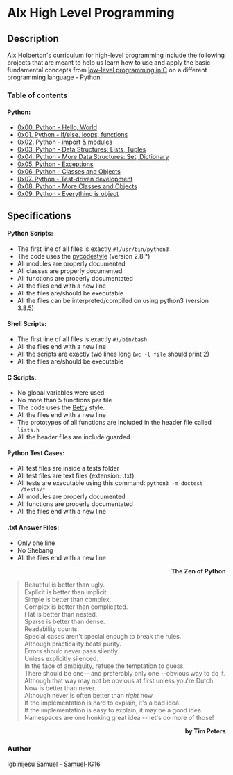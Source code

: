 # Alx High Level Programming
## Description
Alx Holberton's curriculum for high-level programming include the following projects that are meant to help us learn how to use and apply the basic fundamental concepts from [low-level programming in C](https://github.com/Samuel-IG16/alx-low_level_programming) on a different programming language - Python.
### Table of contents
  #### Python:
   * [0x00. Python - Hello, World](https://github.com/Samuel-IG16/alx-higher_level_programming/tree/master/0x00-python-hello_world#readme)
   * [0x01. Python - if/else, loops, functions](https://github.com/Samuel-IG16/alx-higher_level_programming/tree/master/0x01-python-if_else_loops_functions#readme)
   * [0x02. Python - import & modules](https://github.com/Samuel-IG16/alx-higher_level_programming/tree/master/0x02-python-import_modules#readme)
   * [0x03. Python - Data Structures: Lists, Tuples](https://github.com/Samuel-IG16/alx-higher_level_programming/tree/master/0x03-python-data_structures#readme)
   * [0x04. Python - More Data Structures: Set, Dictionary](https://github.com/Samuel-IG16/alx-higher_level_programming/tree/master/0x04-python-more_data_structures#readme)
   * [0x05. Python - Exceptions](https://github.com/Samuel-IG16/alx-higher_level_programming/tree/master/0x05-python-exceptions#readme)
   * [0x06. Python - Classes and Objects](https://github.com/Samuel-IG16/alx-higher_level_programming/tree/master/0x06-python-classes#readme)
   * [0x07. Python - Test-driven development](https://github.com/Samuel-IG16/alx-higher_level_programming/tree/master/0x07-python-test_driven_development#readme)
   * [0x08. Python - More Classes and Objects](https://github.com/Samuel-IG16/alx-higher_level_programming/tree/master/0x08-python-more_classes#readme)
   * [0x09. Python - Everything is object](https://github.com/Samuel-IG16/alx-higher_level_programming/tree/master/0x09-python-everything_is_object#readme)
## Specifications
  #### Python Scripts:
   * The first line of all files is exactly `#!/usr/bin/python3`
   * The code uses the [pycodestyle](https://pypi.org/project/pycodestyle/) (version 2.8.*)
   * All modules are properly documented
   * All classes are properly documented
   * All functions are properly documentated
   * All the files end with a new line
   * All the files are/should be executable
   * All the files can be interpreted/compiled on using python3 (version 3.8.5)
  #### Shell Scripts:
   * The first line of all files is exactly `#!/bin/bash`
   * All the files end with a new line
   * All the scripts are exactly two lines long (`wc -l file` should print 2)
   * All the files are/should be executable
  #### C Scripts:
   * No global variables were used
   * No more than 5 functions per file
   * The code uses the [Betty](https://github.com/holbertonschool/Betty/wiki) style.
   * All the files end with a new line
   * The prototypes of all functions are included in the header file called `lists.h`
   * All the header files are include guarded
  #### Python Test Cases:
   * All test files are inside a tests folder
   * All test files are text files (extension: .txt)
   * All tests are executable using this command: `python3 -m doctest ./tests/*`
   * All modules are properly documented
   * All functions are properly documentated
   * All the files end with a new line
  #### .txt Answer Files:
   * Only one line
   * No Shebang
   * All the files end with a new line

<div align="right"><b>The Zen of Python</b></div>

> Beautiful is better than ugly.\
> Explicit is better than implicit.\
> Simple is better than complex.\
> Complex is better than complicated.\
> Flat is better than nested.\
> Sparse is better than dense.\
> Readability counts.\
> Special cases aren't special enough to break the rules.\
> Although practicality beats purity.\
> Errors should never pass silently.\
> Unless explicitly silenced.\
> In the face of ambiguity, refuse the temptation to guess.\
> There should be one-- and preferably only one --obvious way to do it.\
> Although that way may not be obvious at first unless you're Dutch.\
> Now is better than never.\
> Although never is often better than *right* now.\
> If the implementation is hard to explain, it's a bad idea.\
> If the implementation is easy to explain, it may be a good idea.\
> Namespaces are one honking great idea -- let's do more of those!

<div align="right"><b>by Tim Peters</b></div>

### Author
Igbinijesu Samuel - [Samuel-IG16](https://github.com/Samuel-IG16)
